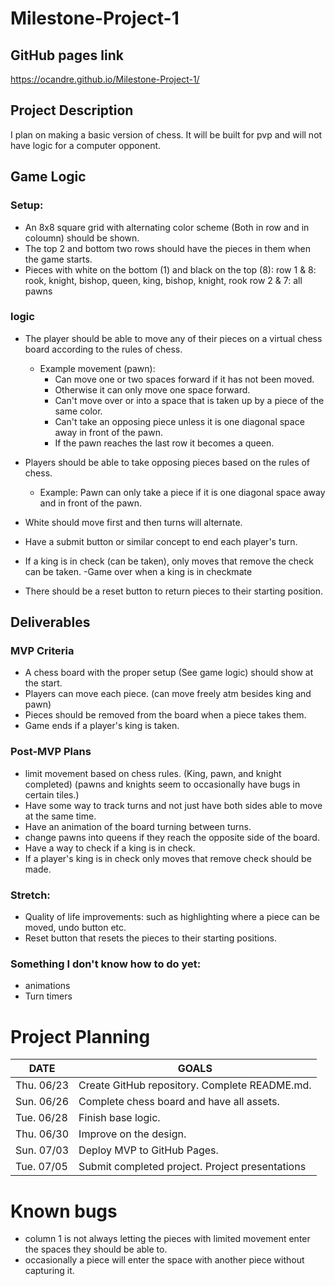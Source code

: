 # Milestone-Project-1

## GitHub pages link
https://ocandre.github.io/Milestone-Project-1/

## Project Description
I plan on making a basic version of chess. It will be built for pvp and will not have logic for a computer opponent.

## Game Logic

### Setup:
- An 8x8 square grid with alternating color scheme (Both in row and in coloumn) should be shown.
- The top 2 and bottom two rows should have the pieces in them when the game starts.
- Pieces with white on the bottom (1) and black on the top (8):
row 1 & 8: rook, knight, bishop, queen, king, bishop, knight, rook
row 2 & 7: all pawns

### logic
- The player should be able to move any of their pieces on a virtual chess board according to the rules of chess.

    - Example movement (pawn):
        - Can move one or two spaces forward if it has not been moved.
        - Otherwise it can only move one space forward.
        - Can't move over or into a space that is taken up by a piece of the same color.
        - Can't take an opposing piece unless it is one diagonal space away in front of the pawn.
        - If the pawn reaches the last row it becomes a queen.

- Players should be able to take opposing pieces based on the rules of chess.  

    - Example: Pawn can only take a piece if it is one diagonal space away and in front of the pawn.

- White should move first and then turns will alternate.
- Have a submit button or similar concept to end each player's turn.
- If a king is in check (can be taken), only moves that remove the check can be taken.
-Game over when a king is in checkmate
- There should be a reset button to return pieces to their starting position.

## Deliverables

### MVP Criteria
- A chess board with the proper setup (See game logic) should show at the start.
- Players can move each piece. (can move freely atm besides king and pawn)
- Pieces should be removed from the board when a piece takes them.
- Game ends if a player's king is taken.

### Post-MVP Plans
- limit movement based on chess rules. (King, pawn, and knight completed) (pawns and knights seem to occasionally have bugs in certain tiles.)
- Have some way to track turns and not just have both sides able to move at the same time.
- Have an animation of the board turning between turns.
- change pawns into queens if they reach the opposite side of the board.
- Have a way to check if a king is in check.
- If a player's king is in check only moves that remove check should be made.


### Stretch: 
- Quality of life improvements: such as highlighting where a piece can be moved, undo button etc.
- Reset button that resets the pieces to their starting positions.

### Something I don't know how to do yet: 
- animations
- Turn timers

# Project Planning

| DATE       | GOALS                                 |
|------------|---------------------------------------|
| Thu. 06/23 | Create GitHub repository. Complete README.md. |
|    Sun. 06/26        |       Complete chess board and have all assets.                                |
|Tue. 06/28|         Finish base logic.                              |
|Thu. 06/30|         Improve on the design.                              |
|Sun. 07/03|         Deploy MVP to GitHub Pages.                              |
|Tue. 07/05|         Submit completed project. Project presentations                              |


# Known bugs
- column 1 is not always letting the pieces with limited movement enter the spaces they should be able to.
- occasionally a piece will enter the space with another piece without capturing it.